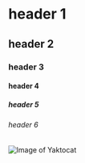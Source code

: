 # header 1
## header 2
### header 3
#### header 4
##### header 5
###### header 6



![Image of Yaktocat](https://octodex.github.com/images/yaktocat.png)
